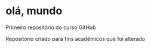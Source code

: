 # olá, mundo
 Primeiro repositório do curso GitHub


Repositório criado para fins acadêmicos que foi alterado
